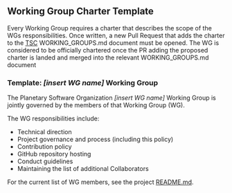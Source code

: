 ## Working Group Charter Template

Every Working Group requires a charter that describes the scope of
the WGs responsibilities. Once written, a new Pull Request that adds
the charter to the [TSC][] WORKING_GROUPS.md document must be opened. The WG
is considered to be officially chartered once the PR adding the proposed
charter is landed and merged into the relevant WORKING_GROUPS.md document

### Template: *[insert WG name]* Working Group

The Planetary Software Organization *[insert WG name]* Working Group is
jointly governed by the members of that Working Group (WG).

The WG responsibilities include:

* Technical direction
* Project governance and process (including this policy)
* Contribution policy
* GitHub repository hosting
* Conduct guidelines
* Maintaining the list of additional Collaborators

For the current list of WG members, see the project [README.md][].

[TSC]: https://github.com/planetarysoftware/TSC/blob/master/WORKING_GROUPS.md
[README.md]: ./README.md#current-project-team-members
